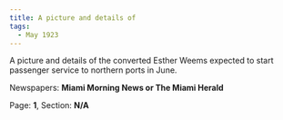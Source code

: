 ```yaml
---  
title: A picture and details of  
tags:  
  - May 1923  
---  
```

  
A picture and details of the converted Esther Weems expected to start passenger service to northern ports in June.  
  
Newspapers: **Miami Morning News or The Miami Herald**  
  
Page: **1**, Section: **N/A** 
